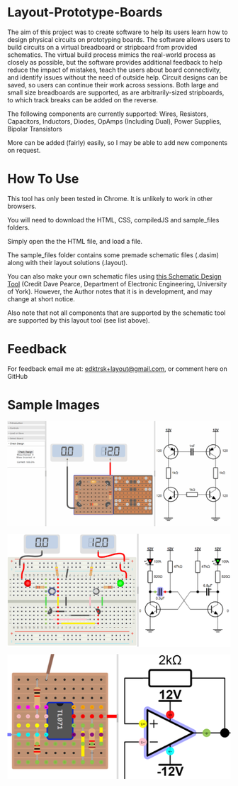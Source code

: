 # Layout-Prototype-Boards

The aim of this project was to create software to help its users learn how to design physical circuits on prototyping boards. The software allows users to build circuits on a virtual breadboard or stripboard from provided schematics. The virtual build process mimics the real-world process as closely as possible, but the software provides additional feedback to help reduce the impact of mistakes, teach the users about board connectivity, and identify issues without the need of outside help. Circuit designs can be saved, so users can continue their work across sessions. Both large and small size breadboards are supported, as are arbitrarily-sized stripboards, to which track breaks can be added on the reverse. 

The following components are currently supported:
  Wires,
  Resistors,
  Capacitors,
  Inductors,
  Diodes,
  OpAmps (Including Dual),
  Power Supplies, 
  Bipolar Transistors

More can be added (fairly) easily, so I may be able to add new components on request.

# How To Use

This tool has only been tested in Chrome. It is unlikely to work in other browsers.

You will need to download the HTML, CSS, compiledJS and sample_files folders.

Simply open the the HTML file, and load a file.

The sample_files folder contains some premade schematic files (.dasim) along with their layout solutions (.layout).

You can also make your own schematic files using [this Schematic Design Tool](http://www-users.york.ac.uk/~dajp1/Temp/dasim.html) (Credit Dave Pearce, Department of Electronic Engineering, University of York). However, the Author notes that it is in development, and may change at short notice. 

Also note that not all components that are supported by the schematic tool are supported by this layout tool (see list above).

# Feedback
For feedback email me at: edktrsk+layout@gmail.com, or comment here on GitHub

# Sample Images

![Checking a Circuit Gif](/sample_images/CheckingACircuit.gif)

![Flasher Breadboard Circuit](/sample_images/Flasher.png)

![Pin Name Hints](/sample_images/PinGuides.png)

